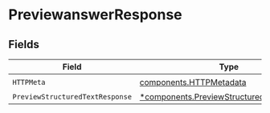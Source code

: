 # PreviewanswerResponse


## Fields

| Field                                                                                                 | Type                                                                                                  | Required                                                                                              | Description                                                                                           |
| ----------------------------------------------------------------------------------------------------- | ----------------------------------------------------------------------------------------------------- | ----------------------------------------------------------------------------------------------------- | ----------------------------------------------------------------------------------------------------- |
| `HTTPMeta`                                                                                            | [components.HTTPMetadata](../../models/components/httpmetadata.md)                                    | :heavy_check_mark:                                                                                    | N/A                                                                                                   |
| `PreviewStructuredTextResponse`                                                                       | [*components.PreviewStructuredTextResponse](../../models/components/previewstructuredtextresponse.md) | :heavy_minus_sign:                                                                                    | OK                                                                                                    |